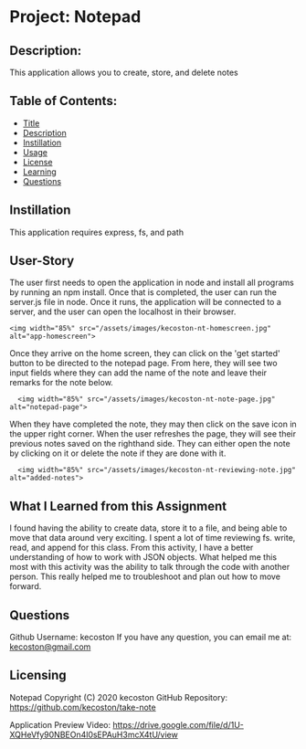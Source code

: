 
  # Project: Notepad 

  ## Description: 
  This application allows you to create, store, and delete notes
  
  ## Table of Contents:
  
  * [Title](#Project)
  * [Description](#Description)
  * [Instillation](#Instillation) 
  * [Usage](#User-Story)
  * [License](#License)
  * [Learning](#What-I-Learned-from-this-Assignment)
  * [Questions](#Questions)

  ## Instillation 
  This application requires express, fs, and path

  ## User-Story 
  The user first needs to open the application in node and install all programs by running an npm install. Once that is completed, the user can run the server.js file in node. Once it runs, the application will be connected to a server, and the user can open the localhost in their browser. 
  
    <img width="85%" src="/assets/images/kecoston-nt-homescreen.jpg" alt="app-homescreen">
  
  Once they arrive on the home screen, they can click on the 'get started' button to be directed to the notepad page. From here, they will see two input fields where they can add the name of the note and leave their remarks for the note below. 
  
      <img width="85%" src="/assets/images/kecoston-nt-note-page.jpg" alt="notepad-page">

  
  When they have completed the note, they may then click on the save icon in the upper right corner. When the user refreshes the page, they will see their previous notes saved on the righthand side. They can either open the note by clicking on it or delete the note if they are done with it.

      <img width="85%" src="/assets/images/kecoston-nt-reviewing-note.jpg" alt="added-notes">


  ## What I Learned from this Assignment 

  I found having the ability to create data, store it to a file, and being able to move that data around very exciting. I spent a lot of time reviewing fs. write, read, and append for this class. From this activity, I have a better understanding of how to work with JSON objects. What helped me this most with this activity was the ability to talk through the code with another person. This really helped me to troubleshoot and plan out how to move forward.
  
  ## Questions 
  Github Username: kecoston If you have any question, you can email me at: kecoston@gmail.com

  ## Licensing

  Notepad   Copyright (C) 2020 kecoston
  GitHub Repository: https://github.com/kecoston/take-note

  Application Preview Video: https://drive.google.com/file/d/1U-XQHeVfy90NBEOn4l0sEPAuH3mcX4tU/view

  
